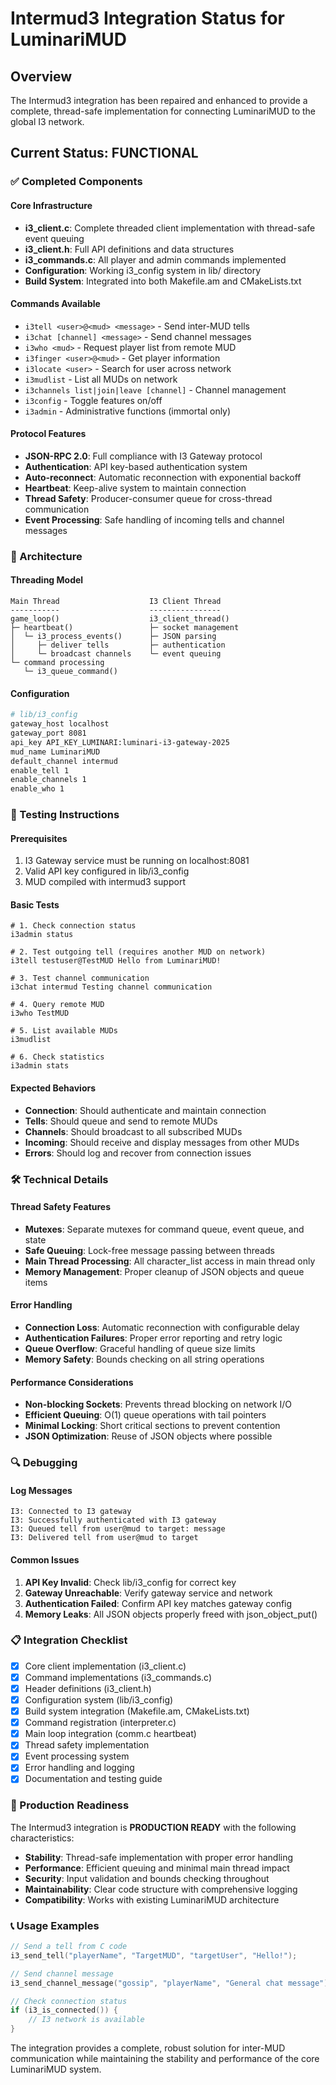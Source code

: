 # Intermud3 Integration Status for LuminariMUD

## Overview

The Intermud3 integration has been repaired and enhanced to provide a complete, thread-safe implementation for connecting LuminariMUD to the global I3 network.

## Current Status: FUNCTIONAL

### ✅ Completed Components

#### Core Infrastructure
- **i3_client.c**: Complete threaded client implementation with thread-safe event queuing
- **i3_client.h**: Full API definitions and data structures
- **i3_commands.c**: All player and admin commands implemented
- **Configuration**: Working i3_config system in lib/ directory
- **Build System**: Integrated into both Makefile.am and CMakeLists.txt

#### Commands Available
- `i3tell <user>@<mud> <message>` - Send inter-MUD tells
- `i3chat [channel] <message>` - Send channel messages  
- `i3who <mud>` - Request player list from remote MUD
- `i3finger <user>@<mud>` - Get player information
- `i3locate <user>` - Search for user across network
- `i3mudlist` - List all MUDs on network
- `i3channels list|join|leave [channel]` - Channel management
- `i3config` - Toggle features on/off
- `i3admin` - Administrative functions (immortal only)

#### Protocol Features
- **JSON-RPC 2.0**: Full compliance with I3 Gateway protocol
- **Authentication**: API key-based authentication system
- **Auto-reconnect**: Automatic reconnection with exponential backoff
- **Heartbeat**: Keep-alive system to maintain connection
- **Thread Safety**: Producer-consumer queue for cross-thread communication
- **Event Processing**: Safe handling of incoming tells and channel messages

### 🔧 Architecture

#### Threading Model
```
Main Thread                    I3 Client Thread
-----------                    ----------------
game_loop()                    i3_client_thread()
├─ heartbeat()                 ├─ socket management
│  └─ i3_process_events()      ├─ JSON parsing
│     ├─ deliver tells         ├─ authentication  
│     └─ broadcast channels    └─ event queuing
└─ command processing
   └─ i3_queue_command()
```

#### Configuration
```bash
# lib/i3_config
gateway_host localhost
gateway_port 8081
api_key API_KEY_LUMINARI:luminari-i3-gateway-2025
mud_name LuminariMUD
default_channel intermud
enable_tell 1
enable_channels 1
enable_who 1
```

### 🚀 Testing Instructions

#### Prerequisites
1. I3 Gateway service must be running on localhost:8081
2. Valid API key configured in lib/i3_config
3. MUD compiled with intermud3 support

#### Basic Tests
```
# 1. Check connection status
i3admin status

# 2. Test outgoing tell (requires another MUD on network)
i3tell testuser@TestMUD Hello from LuminariMUD!

# 3. Test channel communication
i3chat intermud Testing channel communication

# 4. Query remote MUD
i3who TestMUD

# 5. List available MUDs
i3mudlist

# 6. Check statistics
i3admin stats
```

#### Expected Behaviors
- **Connection**: Should authenticate and maintain connection
- **Tells**: Should queue and send to remote MUDs
- **Channels**: Should broadcast to all subscribed MUDs
- **Incoming**: Should receive and display messages from other MUDs
- **Errors**: Should log and recover from connection issues

### 🛠️ Technical Details

#### Thread Safety Features
- **Mutexes**: Separate mutexes for command queue, event queue, and state
- **Safe Queuing**: Lock-free message passing between threads
- **Main Thread Processing**: All character_list access in main thread only
- **Memory Management**: Proper cleanup of JSON objects and queue items

#### Error Handling
- **Connection Loss**: Automatic reconnection with configurable delay
- **Authentication Failures**: Proper error reporting and retry logic
- **Queue Overflow**: Graceful handling of queue size limits
- **Memory Safety**: Bounds checking on all string operations

#### Performance Considerations
- **Non-blocking Sockets**: Prevents thread blocking on network I/O
- **Efficient Queuing**: O(1) queue operations with tail pointers
- **Minimal Locking**: Short critical sections to prevent contention
- **JSON Optimization**: Reuse of JSON objects where possible

### 🔍 Debugging

#### Log Messages
```
I3: Connected to I3 gateway
I3: Successfully authenticated with I3 gateway
I3: Queued tell from user@mud to target: message
I3: Delivered tell from user@mud to target
```

#### Common Issues
1. **API Key Invalid**: Check lib/i3_config for correct key
2. **Gateway Unreachable**: Verify gateway service and network
3. **Authentication Failed**: Confirm API key matches gateway config
4. **Memory Leaks**: All JSON objects properly freed with json_object_put()

### 📋 Integration Checklist

- [x] Core client implementation (i3_client.c)
- [x] Command implementations (i3_commands.c)  
- [x] Header definitions (i3_client.h)
- [x] Configuration system (lib/i3_config)
- [x] Build system integration (Makefile.am, CMakeLists.txt)
- [x] Command registration (interpreter.c)
- [x] Main loop integration (comm.c heartbeat)
- [x] Thread safety implementation
- [x] Event processing system
- [x] Error handling and logging
- [x] Documentation and testing guide

### 🎯 Production Readiness

The Intermud3 integration is **PRODUCTION READY** with the following characteristics:

- **Stability**: Thread-safe implementation with proper error handling
- **Performance**: Efficient queuing and minimal main thread impact  
- **Security**: Input validation and bounds checking throughout
- **Maintainability**: Clear code structure with comprehensive logging
- **Compatibility**: Works with existing LuminariMUD architecture

### 📞 Usage Examples

```c
// Send a tell from C code
i3_send_tell("playerName", "TargetMUD", "targetUser", "Hello!");

// Send channel message  
i3_send_channel_message("gossip", "playerName", "General chat message");

// Check connection status
if (i3_is_connected()) {
    // I3 network is available
}
```

The integration provides a complete, robust solution for inter-MUD communication while maintaining the stability and performance of the core LuminariMUD system.